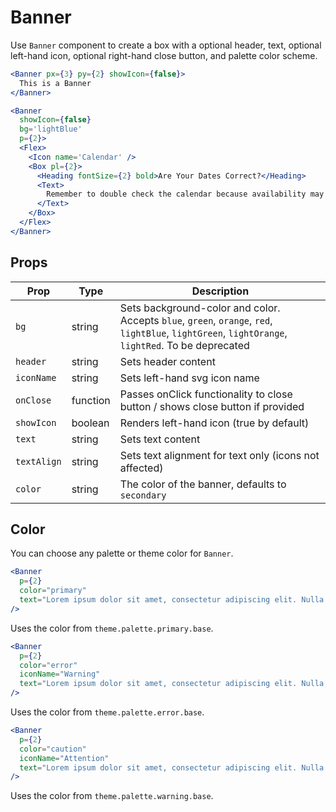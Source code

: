 # Banner

Use `Banner` component to create a box with a optional header, text, optional left-hand icon, optional right-hand close button, and palette color scheme.

```.jsx
<Banner px={3} py={2} showIcon={false}>
  This is a Banner
</Banner>
```

```.jsx
<Banner
  showIcon={false}
  bg='lightBlue'
  p={2}>
  <Flex>
    <Icon name='Calendar' />
    <Box pl={2}>
      <Heading fontSize={2} bold>Are Your Dates Correct?</Heading>
      <Text>
        Remember to double check the calendar because availability may change depending on your dates.
      </Text>
    </Box>
  </Flex>
</Banner>
```

## Props

| Prop        | Type     | Description                                                                                                                                       |
| ----------- | -------- | ------------------------------------------------------------------------------------------------------------------------------------------------- |
| `bg`        | string   | Sets background-color and color. Accepts `blue`, `green`, `orange`, `red`, `lightBlue`, `lightGreen`, `lightOrange`, `lightRed`. To be deprecated |
| `header`    | string   | Sets header content                                                                                                                               |
| `iconName`  | string   | Sets left-hand svg icon name                                                                                                                      |
| `onClose`   | function | Passes onClick functionality to close button / shows close button if provided                                                                     |
| `showIcon`  | boolean  | Renders left-hand icon (true by default)                                                                                                          |
| `text`      | string   | Sets text content                                                                                                                                 |
| `textAlign` | string   | Sets text alignment for text only (icons not affected)                                                                                            |
| `color`     | string   | The color of the banner, defaults to `secondary`                                                                                                  |

## Color

You can choose any palette or theme color for `Banner`.

```.jsx
<Banner
  p={2}
  color="primary"
  text="Lorem ipsum dolor sit amet, consectetur adipiscing elit. Nulla cursus pretium turpis nec efficitur. "
/>
```

Uses the color from `theme.palette.primary.base`.

```.jsx
<Banner
  p={2}
  color="error"
  iconName="Warning"
  text="Lorem ipsum dolor sit amet, consectetur adipiscing elit. Nulla cursus pretium turpis nec efficitur. "
/>
```

Uses the color from `theme.palette.error.base`.

```.jsx
<Banner
  p={2}
  color="caution"
  iconName="Attention"
  text="Lorem ipsum dolor sit amet, consectetur adipiscing elit. Nulla cursus pretium turpis nec efficitur. "
/>
```

Uses the color from `theme.palette.warning.base`.

